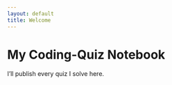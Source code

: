 ```yaml
---
layout: default
title: Welcome
---
```

# My Coding-Quiz Notebook
I’ll publish every quiz I solve here.
